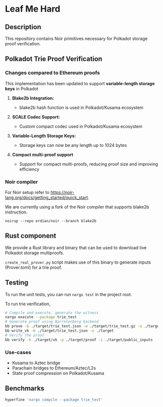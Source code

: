 # Leaf Me Hard

## Description

This repository contains Noir primitives necessary for Polkadot storage proof verification.

## Polkadot Trie Proof Verification

### Changes compared to Ethereum proofs

This implementation has been updated to support **variable-length storage keys** in Polkadot

1. **Blake2b Integration:**
   - blake2b hash function is used in Polkadot/Kusama ecosystem

2. **SCALE Codec Support:**
   - Custom compact codec used in Polkadot/Kusama ecosystem

3. **Variable-Length Storage Keys:**
   - Storage keys can now be any length up to 1024 bytes

4. **Compact multi-proof support**
   - Support for compact multi-proofs, reducing proof size and improving efficiency

### Noir compiler

For Noir setup refer to https://noir-lang.org/docs/getting_started/quick_start.

We are currently using a fork of the Noir compiler that supports blake2b instruction.

```
noirup --repo ordian/noir --branch blake2b
```

## Rust component

We provide a Rust library and binary that can be used to download live Polkadot storage multiproofs.

`create_real_prover.py` script makes use of this binary to generate inputs (Prover.toml) for a trie proof.

## Testing

To run the unit tests, you can run `nargo test` in the project root.

To run trie verification,

```bash
# Compile and execute, generate the witness
nargo execute --package trie_test
# Generate proof using Barretenberg backend
bb prove -b ./target/trie_test.json -w ./target/trie_test.gz -o ./target
bb write_vk -b ./target/trie_test.json -o ./target
# Verify the proof
bb verify -k ./target/vk -p ./target/proof -i ./target/public_inputs
```

### Use-cases

- Kusama to Aztec bridge
- Parachain bridges to Ethereum/Aztec/L2s
- State proof compression on Polkadot/Kusama

## Benchmarks

```bash
hyperfine 'nargo compile --package trie_test'
```
